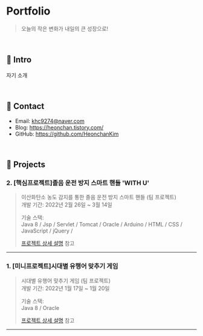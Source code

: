 # Portfolio
>오늘의 작은 변화가 내일의 큰 성장으로! 

</br>

## :pushpin: Intro
자기 소개

</br>

## :pushpin: Contact
- Email: khc9274@naver.com
- Blog: https://heonchan.tistory.com/
- GitHub: https://github.com/HeonchanKim

</br>

## :pushpin: Projects
### 2. [핵심프로젝트]졸음 운전 방지 스마트 핸들 'WITH U'
>이산화탄소 농도 감지를 통한 졸음 운전 방지 스마트 핸들 (팀 프로젝트)  
>개발 기간: 2022년 2월 26일 ~ 3월 14일
>  
>기술 스택:  
>Java 8 / Jsp / Servlet / Tomcat / Oracle / Arduino / HTML / CSS / JavaScript / jQuery / 
>  
>[프로젝트 상세 설명](https://github.com/HeonchanKim/smhrd_core-project) 참고

---

### 1. [미니프로젝트]시대별 유행어 맞추기 게임
>시대별 유행어 맞추기 게임 (팀 프로젝트)  
>개발 기간: 2022년 1월 17일 ~ 1월 20일
>  
>기술 스택:  
>Java 8 / Oracle
>  
>[프로젝트 상세 설명](https://github.com/HeonchanKim/smhrd_miniProject) 참고

---
